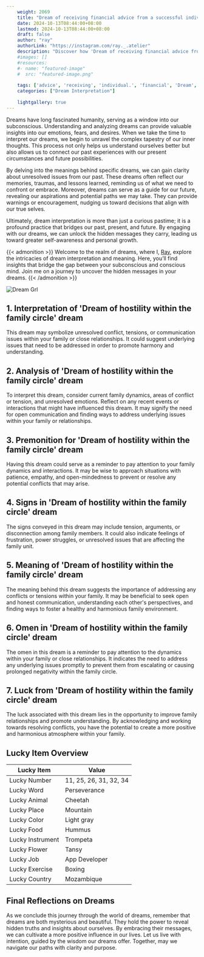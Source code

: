 ```yaml
---
    weight: 2069
    title: "Dream of receiving financial advice from a successful individual."  # Assuming 'title' column exists
    date: 2024-10-13T08:44:00+08:00
    lastmod: 2024-10-13T08:44:00+08:00
    draft: false
    author: "ray"
    authorLink: "https://instagram.com/ray._.atelier"
    description: "Discover how 'Dream of receiving financial advice from a successful individual.' can interpret your future and uncover its significant meanings in your life."
    #images: []
    #resources:
    #- name: "featured-image"
    #  src: "featured-image.png"
    
    tags: ['advice', 'receiving', 'individual.', 'financial', 'Dream', 'a', 'from', 'of', 'successful']
    categories: ["Dream Interpretation"]
    
    lightgallery: true
---
```

    
Dreams have long fascinated humanity, serving as a window into our subconscious. Understanding and analyzing dreams can provide valuable insights into our emotions, fears, and desires. When we take the time to interpret our dreams, we begin to unravel the complex tapestry of our inner thoughts. This process not only helps us understand ourselves better but also allows us to connect our past experiences with our present circumstances and future possibilities.

By delving into the meanings behind specific dreams, we can gain clarity about unresolved issues from our past. These dreams often reflect our memories, traumas, and lessons learned, reminding us of what we need to confront or embrace. Moreover, dreams can serve as a guide for our future, revealing our aspirations and potential paths we may take. They can provide warnings or encouragement, nudging us toward decisions that align with our true selves.

Ultimately, dream interpretation is more than just a curious pastime; it is a profound practice that bridges our past, present, and future. By engaging with our dreams, we can unlock the hidden messages they carry, leading us toward greater self-awareness and personal growth.

{{< admonition >}}
Welcome to the realm of dreams, where I, [Ray](https://instagram.com/ray._.atelier), explore the intricacies of dream interpretation and meaning. Here, you’ll find insights that bridge the gap between your subconscious and conscious mind. Join me on a journey to uncover the hidden messages in your dreams.
{{< /admonition >}}

![Dream Grl](https://cdn.pixabay.com/photo/2017/11/02/03/35/gothic-2910057_1280.jpg "Dream Grl")

## 1. Interpretation of 'Dream of hostility within the family circle' dream
 This dream may symbolize unresolved conflict, tensions, or communication issues within your family or close relationships. It could suggest underlying issues that need to be addressed in order to promote harmony and understanding.

## 2. Analysis of 'Dream of hostility within the family circle' dream
 To interpret this dream, consider current family dynamics, areas of conflict or tension, and unresolved emotions. Reflect on any recent events or interactions that might have influenced this dream. It may signify the need for open communication and finding ways to address underlying issues within your family or relationships.

## 3. Premonition for 'Dream of hostility within the family circle' dream
 Having this dream could serve as a reminder to pay attention to your family dynamics and interactions. It may be wise to approach situations with patience, empathy, and open-mindedness to prevent or resolve any potential conflicts that may arise.

## 4. Signs in 'Dream of hostility within the family circle' dream
 The signs conveyed in this dream may include tension, arguments, or disconnection among family members. It could also indicate feelings of frustration, power struggles, or unresolved issues that are affecting the family unit.

## 5. Meaning of 'Dream of hostility within the family circle' dream
 The meaning behind this dream suggests the importance of addressing any conflicts or tensions within your family. It may be beneficial to seek open and honest communication, understanding each other's perspectives, and finding ways to foster a healthy and harmonious family environment.

## 6. Omen in 'Dream of hostility within the family circle' dream
 The omen in this dream is a reminder to pay attention to the dynamics within your family or close relationships. It indicates the need to address any underlying issues promptly to prevent them from escalating or causing prolonged negativity within the family circle.

## 7. Luck from 'Dream of hostility within the family circle' dream
 The luck associated with this dream lies in the opportunity to improve family relationships and promote understanding. By acknowledging and working towards resolving conflicts, you have the potential to create a more positive and harmonious atmosphere within your family.

## Lucky Item Overview
| Lucky Item          | Value              |
|---------------|--------------------|
| Lucky Number        | 11, 25, 26, 31, 32, 34  |
| Lucky Word          | Perseverance |
| Lucky Animal        | Cheetah |
| Lucky Place         | Mountain     |
| Lucky Color         | Light gray     |
| Lucky Food          | Hummus      |
| Lucky Instrument    | Trompeta |
| Lucky Flower        | Tansy    |
| Lucky Job           | App Developer       |
| Lucky Exercise      | Boxing  |
| Lucky Country       | Mozambique    |


##  Final Reflections on Dreams

As we conclude this journey through the world of dreams, remember that dreams are both mysterious and beautiful. They hold the power to reveal hidden truths and insights about ourselves. By embracing their messages, we can cultivate a more positive influence in our lives. Let us live with intention, guided by the wisdom our dreams offer. Together, may we navigate our paths with clarity and purpose.

